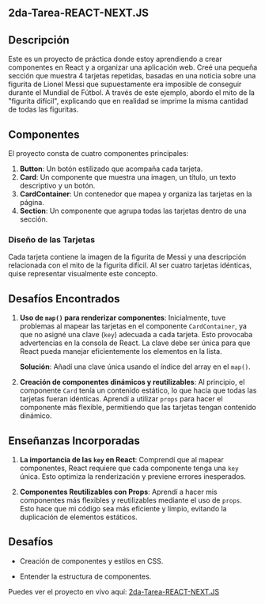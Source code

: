 ## 2da-Tarea-REACT-NEXT.JS

## Descripción

Este es un proyecto de práctica donde estoy aprendiendo a crear componentes en React y a organizar una aplicación web. Creé una pequeña sección que muestra 4 tarjetas repetidas, basadas en una noticia sobre una figurita de Lionel Messi que supuestamente era imposible de conseguir durante el Mundial de Fútbol. A través de este ejemplo, abordo el mito de la "figurita difícil", explicando que en realidad se imprime la misma cantidad de todas las figuritas.

## Componentes

El proyecto consta de cuatro componentes principales:

1. **Button**: Un botón estilizado que acompaña cada tarjeta.
2. **Card**: Un componente que muestra una imagen, un título, un texto descriptivo y un botón.
3. **CardContainer**: Un contenedor que mapea y organiza las tarjetas en la página.
4. **Section**: Un componente que agrupa todas las tarjetas dentro de una sección.

### Diseño de las Tarjetas

Cada tarjeta contiene la imagen de la figurita de Messi y una descripción relacionada con el mito de la figurita difícil. Al ser cuatro tarjetas idénticas, quise representar visualmente este concepto.

## Desafíos Encontrados

1. **Uso de `map()` para renderizar componentes**:
   Inicialmente, tuve problemas al mapear las tarjetas en el componente `CardContainer`, ya que no asigné una clave (`key`) adecuada a cada tarjeta. Esto provocaba advertencias en la consola de React. La clave debe ser única para que React pueda manejar eficientemente los elementos en la lista.

   **Solución**: Añadí una clave única usando el índice del array en el `map()`.

2. **Creación de componentes dinámicos y reutilizables**:
   Al principio, el componente `Card` tenía un contenido estático, lo que hacía que todas las tarjetas fueran idénticas. Aprendí a utilizar `props` para hacer el componente más flexible, permitiendo que las tarjetas tengan contenido dinámico.

## Enseñanzas Incorporadas

1. **La importancia de las `key` en React**:
   Comprendí que al mapear componentes, React requiere que cada componente tenga una `key` única. Esto optimiza la renderización y previene errores inesperados.

2. **Componentes Reutilizables con Props**:
   Aprendí a hacer mis componentes más flexibles y reutilizables mediante el uso de `props`. Esto hace que mi código sea más eficiente y limpio, evitando la duplicación de elementos estáticos.

## Desafíos

- Creación de componentes y estilos en CSS.

- Entender la estructura de componentes.

Puedes ver el proyecto en vivo aquí: [2da-Tarea-REACT-NEXT.JS](https://2da-tarea-react-next-js.vercel.app/)

